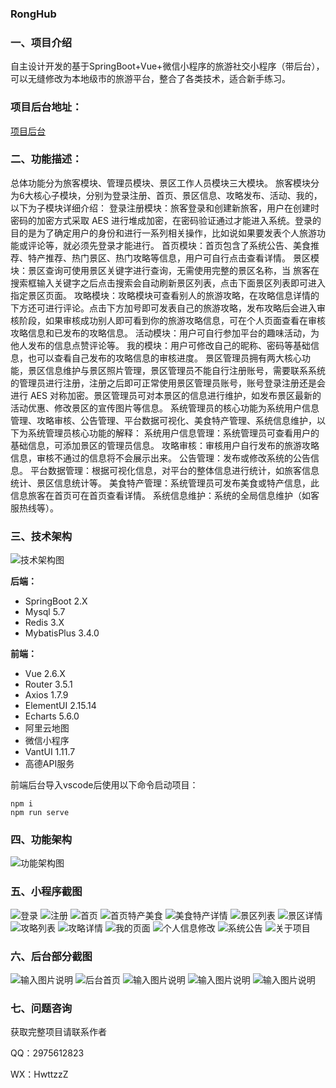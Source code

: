 ### RongHub


### 一、项目介绍

自主设计开发的基于SpringBoot+Vue+微信小程序的旅游社交小程序（带后台），可以无缝修改为本地级市的旅游平台，整合了各类技术，适合新手练习。

### 项目后台地址：

[项目后台](https://gitee.com/hwtzzz06/RongHubAdmin)

### 二、功能描述：

总体功能分为旅客模块、管理员模块、景区工作人员模块三大模块。
旅客模块分为6大核心子模块，分别为登录注册、首页、景区信息、攻略发布、活动、我的，以下为子模块详细介绍：
登录注册模块：旅客登录和创建新旅客，用户在创建时密码的加密方式采取 AES 进行堆成加密，在密码验证通过才能进入系统。登录的目的是为了确定用户的身份和进行一系列相关操作，比如说如果要发表个人旅游功能或评论等，就必须先登录才能进行。
首页模块：首页包含了系统公告、美食推荐、特产推荐、热门景区、热门攻略等信息，用户可自行点击查看详情。
景区模块：景区查询可使用景区关键字进行查询，无需使用完整的景区名称，当 旅客在搜索框输入关键字之后点击搜索会自动刷新景区列表，点击下面景区列表即可进入指定景区页面。
攻略模块：攻略模块可查看别人的旅游攻略，在攻略信息详情的下方还可进行评论。点击下方加号即可发表自己的旅游攻略，发布攻略后会进入审核阶段，如果审核成功别人即可看到你的旅游攻略信息，可在个人页面查看在审核攻略信息和已发布的攻略信息。
活动模块：用户可自行参加平台的趣味活动，为他人发布的信息点赞评论等。
我的模块：用户可修改自己的昵称、密码等基础信息，也可以查看自己发布的攻略信息的审核进度。
景区管理员拥有两大核心功能，景区信息维护与景区照片管理，景区管理员不能自行注册账号，需要联系系统的管理员进行注册，注册之后即可正常使用景区管理员账号，账号登录注册还是会进行 AES 对称加密。景区管理员可对本景区的信息进行维护，如发布景区最新的活动优惠、修改景区的宣传图片等信息。
系统管理员的核心功能为系统用户信息管理、攻略审核、公告管理、平台数据可视化、美食特产管理、系统信息维护，以下为系统管理员核心功能的解释：
系统用户信息管理：系统管理员可查看用户的基础信息，可添加景区的管理员信息。
攻略审核：审核用户自行发布的旅游攻略信息，审核不通过的信息将不会展示出来。
公告管理：发布或修改系统的公告信息。
平台数据管理：根据可视化信息，对平台的整体信息进行统计，如旅客信息统计、景区信息统计等。
美食特产管理：系统管理员可发布美食或特产信息，此信息旅客在首页可在首页查看详情。
系统信息维护：系统的全局信息维护（如客服热线等）。

### 三、技术架构

![技术架构图](%E5%B0%8F%E7%A8%8B%E5%BA%8F%E6%88%AA%E5%9B%BE/%E5%B0%8F%E7%A8%8B%E5%BA%8F%E6%88%AA%E5%9B%BE%E6%8A%80%E6%9C%AF%E6%9E%B6%E6%9E%84%E5%9B%BE.png)

 **后端：**
-  SpringBoot 2.X
-  Mysql 5.7
-  Redis 3.X
-  MybatisPlus 3.4.0

 **前端：** 
- Vue 2.6.X
- Router 3.5.1
- Axios 1.7.9
- ElementUI 2.15.14
- Echarts 5.6.0
- 阿里云地图
- 微信小程序
- VantUI 1.11.7
- 高德API服务

前端后台导入vscode后使用以下命令启动项目：
```
npm i
npm run serve
```



### 四、功能架构
![功能架构图](%E5%B0%8F%E7%A8%8B%E5%BA%8F%E6%88%AA%E5%9B%BE/%E5%B0%8F%E7%A8%8B%E5%BA%8F%E6%88%AA%E5%9B%BE%E6%9C%80%E6%96%B0%E7%B3%BB%E7%BB%9F%E6%9E%B6%E6%9E%84%E5%9B%BE.png)

### 五、小程序截图
![登录](%E5%B0%8F%E7%A8%8B%E5%BA%8F%E6%88%AA%E5%9B%BE/%E5%B0%8F%E7%A8%8B%E5%BA%8F%E6%88%AA%E5%9B%BE%E7%99%BB%E5%BD%95.png)
![注册](%E5%B0%8F%E7%A8%8B%E5%BA%8F%E6%88%AA%E5%9B%BE/%E5%B0%8F%E7%A8%8B%E5%BA%8F%E6%88%AA%E5%9B%BE%E6%B3%A8%E5%86%8C.png)
![首页](%E5%B0%8F%E7%A8%8B%E5%BA%8F%E6%88%AA%E5%9B%BE/%E5%B0%8F%E7%A8%8B%E5%BA%8F%E6%88%AA%E5%9B%BE%E9%A6%96%E9%A1%B5.png)
![首页特产美食](%E5%B0%8F%E7%A8%8B%E5%BA%8F%E6%88%AA%E5%9B%BE/%E5%B0%8F%E7%A8%8B%E5%BA%8F%E6%88%AA%E5%9B%BE%E7%89%B9%E4%BA%A7%E5%88%97%E8%A1%A8.png)
![美食特产详情](%E5%B0%8F%E7%A8%8B%E5%BA%8F%E6%88%AA%E5%9B%BE/%E5%B0%8F%E7%A8%8B%E5%BA%8F%E6%88%AA%E5%9B%BE%E7%89%B9%E4%BA%A7%E8%AF%A6%E6%83%85.png)
![景区列表](%E5%B0%8F%E7%A8%8B%E5%BA%8F%E6%88%AA%E5%9B%BE/%E5%B0%8F%E7%A8%8B%E5%BA%8F%E6%88%AA%E5%9B%BE%E6%99%AF%E5%8C%BA%E5%88%97%E8%A1%A8.png)
![景区详情](%E5%B0%8F%E7%A8%8B%E5%BA%8F%E6%88%AA%E5%9B%BE/%E5%B0%8F%E7%A8%8B%E5%BA%8F%E6%88%AA%E5%9B%BE%E6%99%AF%E5%8C%BA%E8%AF%A6%E6%83%85.png)
![攻略列表](%E5%B0%8F%E7%A8%8B%E5%BA%8F%E6%88%AA%E5%9B%BE/%E5%B0%8F%E7%A8%8B%E5%BA%8F%E6%88%AA%E5%9B%BE%E6%94%BB%E7%95%A5%E5%88%97%E8%A1%A8.png)
![攻略详情](%E5%B0%8F%E7%A8%8B%E5%BA%8F%E6%88%AA%E5%9B%BE/%E5%B0%8F%E7%A8%8B%E5%BA%8F%E6%88%AA%E5%9B%BE%E6%94%BB%E7%95%A5%E8%AF%A6%E6%83%85.png)
![我的页面](%E5%B0%8F%E7%A8%8B%E5%BA%8F%E6%88%AA%E5%9B%BE/%E5%B0%8F%E7%A8%8B%E5%BA%8F%E6%88%AA%E5%9B%BE%E6%B4%BB%E5%8A%A8%E5%88%97%E8%A1%A8.png)
![个人信息修改](%E5%B0%8F%E7%A8%8B%E5%BA%8F%E6%88%AA%E5%9B%BE/%E5%B0%8F%E7%A8%8B%E5%BA%8F%E6%88%AA%E5%9B%BE%E6%88%91%E7%9A%84%E9%A1%B5%E9%9D%A2.png)
![系统公告](%E5%B0%8F%E7%A8%8B%E5%BA%8F%E6%88%AA%E5%9B%BE/%E5%B0%8F%E7%A8%8B%E5%BA%8F%E6%88%AA%E5%9B%BE%E4%B8%AA%E4%BA%BA%E4%BF%A1%E6%81%AF%E4%BF%AE%E6%94%B9.png)
![关于项目](%E5%B0%8F%E7%A8%8B%E5%BA%8F%E6%88%AA%E5%9B%BE/%E5%B0%8F%E7%A8%8B%E5%BA%8F%E6%88%AA%E5%9B%BE%E5%85%B3%E4%BA%8E%E9%A1%B9%E7%9B%AE.png)


### 六、后台部分截图

![输入图片说明](%E5%90%8E%E5%8F%B0%E7%99%BB%E5%BD%95.png)
![后台首页](%E5%B0%8F%E7%A8%8B%E5%BA%8F%E6%88%AA%E5%9B%BE/%E5%B0%8F%E7%A8%8B%E5%BA%8F%E6%88%AA%E5%9B%BE%E5%9B%BE%E7%89%871.png)
![输入图片说明](%E5%B0%8F%E7%A8%8B%E5%BA%8F%E6%88%AA%E5%9B%BE/%E7%B3%BB%E7%BB%9F%E7%AE%A1%E7%90%86%E5%91%98-%E6%94%BB%E7%95%A5%E5%AE%A1%E6%A0%B8.png)
![输入图片说明](%E5%B0%8F%E7%A8%8B%E5%BA%8F%E6%88%AA%E5%9B%BE/%E7%B3%BB%E7%BB%9F%E7%AE%A1%E7%90%86%E5%91%98-%E6%97%85%E5%AE%A2%E7%AE%A1%E7%90%86.png)
![输入图片说明](%E5%B0%8F%E7%A8%8B%E5%BA%8F%E6%88%AA%E5%9B%BE/%E7%B3%BB%E7%BB%9F%E7%AE%A1%E7%90%86%E5%91%98-%E7%89%B9%E4%BA%A7%E7%BE%8E%E9%A3%9F%E7%AE%A1%E7%90%86.png)

### 七、问题咨询

获取完整项目请联系作者

QQ：2975612823

WX：HwttzzZ